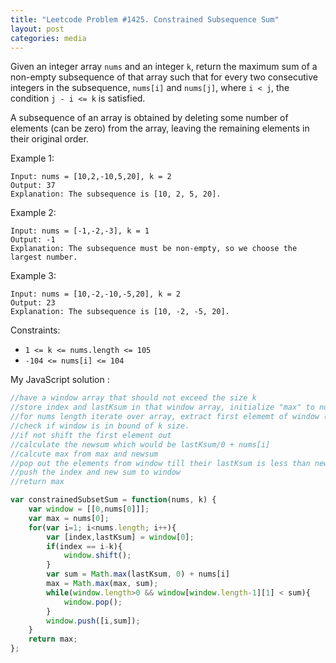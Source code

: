 ```yaml
---
title: "Leetcode Problem #1425. Constrained Subsequence Sum"
layout: post
categories: media
---
```



Given an integer array `nums` and an integer `k`, return the maximum sum of a non-empty subsequence of that array such that for every two consecutive integers in the subsequence, `nums[i]` and `nums[j]`, where `i < j`, the condition `j - i <= k` is satisfied.




A subsequence of an array is obtained by deleting some number of elements (can be zero) from the array, leaving the remaining elements in their original order.

Example 1:

```
Input: nums = [10,2,-10,5,20], k = 2
Output: 37
Explanation: The subsequence is [10, 2, 5, 20].
```
Example 2:
```
Input: nums = [-1,-2,-3], k = 1
Output: -1
Explanation: The subsequence must be non-empty, so we choose the largest number.
```
Example 3:
```
Input: nums = [10,-2,-10,-5,20], k = 2
Output: 23
Explanation: The subsequence is [10, -2, -5, 20].
```

Constraints:

- `1 <= k <= nums.length <= 105`
- `-104 <= nums[i] <= 104`

My JavaScript solution :

```js
//have a window array that should not exceed the size k
//store index and lastKsum in that window array, initialize "max" to nums[0] 
//for nums length iterate over array, extract first elememt of window (index, lastKsum)
//check if window is in bound of k size.
//if not shift the first element out
//calculate the newsum which would be lastKsum/0 + nums[i]
//calcute max from max and newsum
//pop out the elements from window till their lastKsum is less than new sum or the window is empty
//push the index and new sum to window
//return max

var constrainedSubsetSum = function(nums, k) {
    var window = [[0,nums[0]]];
    var max = nums[0];
    for(var i=1; i<nums.length; i++){
        var [index,lastKsum] = window[0];
        if(index == i-k){
            window.shift();
        }
        var sum = Math.max(lastKsum, 0) + nums[i]
        max = Math.max(max, sum);
        while(window.length>0 && window[window.length-1][1] < sum){
            window.pop();
        }
        window.push([i,sum]);
    }
    return max;
};
```


